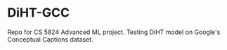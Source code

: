 # DiHT-GCC
Repo for CS 5824 Advanced ML project. Testing DiHT model on Google's Conceptual Captions dataset.
